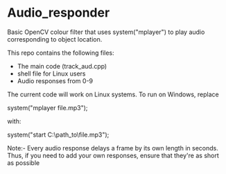 # Audio_responder
Basic OpenCV colour filter that uses system("mplayer") to play audio corresponding to object location.

This repo contains the following files:

- The main code (track_aud.cpp)
- shell file for Linux users
- Audio responses from 0-9

The current code will work on Linux systems. To run on Windows, replace 

system("mplayer file.mp3");	

with:

system("start C:\\path_to\\file.mp3");

Note:- Every audio response delays a frame by its own length in seconds. Thus, if you need to add your own responses,
ensure that they're as short as possible
